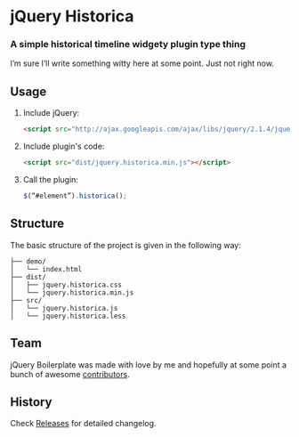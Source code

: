 # jQuery Historica

### A simple historical timeline widgety plugin type thing

I’m sure I’ll write something witty here at some point. Just not right now.

## Usage

1. Include jQuery:

	```html
	<script src="http://ajax.googleapis.com/ajax/libs/jquery/2.1.4/jquery.min.js"></script>
	```

2. Include plugin's code:

	```html
	<script src="dist/jquery.historica.min.js"></script>
	```

3. Call the plugin:

	```javascript
	$(“#element”).historica();
	```

## Structure

The basic structure of the project is given in the following way:

```
├── demo/
│   └── index.html
├── dist/
│   ├── jquery.historica.css
│   └── jquery.historica.min.js
├── src/
│   └── jquery.historica.js
│   └── jquery.historica.less
```

## Team

jQuery Boilerplate was made with love by me and hopefully at some point a bunch of awesome [contributors](https://github.com/jquery-boilerplate/boilerplate/graphs/contributors).

## History

Check [Releases](https://github.com/jquery-boilerplate/jquery-boilerplate/releases) for detailed changelog.
